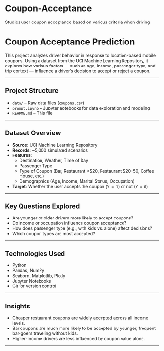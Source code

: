 # Coupon-Acceptance
Studies user coupon acceptance based on various criteria when driving

# Coupon Acceptance Prediction

This project analyzes driver behavior in response to location-based mobile coupons. Using a dataset from the UCI Machine Learning Repository, it explores how various factors — such as age, income, passenger type, and trip context — influence a driver’s decision to accept or reject a coupon.

---

## Project Structure

- `data/` – Raw data files (`coupons.csv`)
- `prompt.ipynb` – Jupyter notebooks for data exploration and modeling
- `README.md` – This file

---

## Dataset Overview

- **Source**: UCI Machine Learning Repository
- **Records**: ~5,000 simulated scenarios
- **Features**:
  - Destination, Weather, Time of Day
  - Passenger Type
  - Type of Coupon (Bar, Restaurant <$20, Restaurant $20–50, Coffee House, etc.)
  - Demographics (Age, Income, Marital Status, Occupation)
- **Target**: Whether the user accepts the coupon (`Y = 1`) or not (`Y = 0`)

---

## Key Questions Explored

- Are younger or older drivers more likely to accept coupons?
- Do income or occupation influence coupon acceptance?
- How does passenger type (e.g., with kids vs. alone) affect decisions?
- Which coupon types are most accepted?

---

## Technologies Used

- Python
- Pandas, NumPy
- Seaborn, Matplotlib, Plotly
- Jupyter Notebooks
- Git for version control

---

## Insights

- Cheaper restaurant coupons are widely accepted across all income levels.
- Bar coupons are much more likely to be accepted by younger, frequent bar-goers traveling without kids.
- Higher-income drivers are less influenced by coupon value alone.

---


